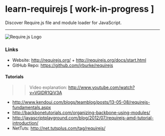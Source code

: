 learn-requirejs [ work-in-progress ]
===============

Discover Require.js file and module loader for JavaScript.
- - -

![Require.js Logo](http://requirejs.org/i/logo.png "Require JS Logo")



### Links

- Website: http://requirejs.org/ + http://requirejs.org/docs/start.html
- GitHub Repo: https://github.com/jrburke/requirejs

#### Tutorials

>> Video explanation: http://www.youtube.com/watch?v=VGlDR1QiV3A
- http://www.kendoui.com/blogs/teamblog/posts/13-05-08/requirejs-fundamentals.aspx
- http://backbonetutorials.com/organizing-backbone-using-modules/
- http://javascriptplayground.com/blog/2012/07/requirejs-amd-tutorial-introduction/
- NetTuts: http://net.tutsplus.com/tag/requirejs/

